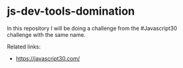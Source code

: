 # js-dev-tools-domination

In this repository I will be doing a challenge
from the #Javascript30 challenge with the same name.

Related links:
- https://javascript30.com/
